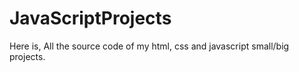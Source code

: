 # JavaScriptProjects
Here is, All the source code of my html, css and javascript small/big projects.

